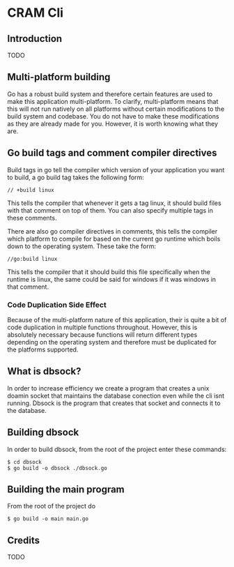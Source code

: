 # CRAM Cli 

## Introduction 

TODO

## Multi-platform building

Go has a robust build system and therefore certain features are used to make this application multi-platform. To clarify, multi-platform means that this will not run natively on all platforms without certain modifications to the build system and codebase. You do not have to make these modifications as they are already made for you. However, it is worth knowing what they are.

## Go build tags and comment compiler directives

Build tags in go tell the compiler which version of your application you want to build, a go build tag takes the following form:

```
// +build linux
```

This tells the compiler that whenever it gets a tag linux, it should build files with that comment on top of them. You can also specify multiple tags in these comments.

There are also go compiler directives in comments, this tells the compiler which platform to compile for based on the current go runtime which boils down to the operating system. These take the form:

```
//go:build linux
```

This tells the compiler that it should build this file specifically when the runtime is linux, the same could be said for windows if it was windows in that comment.

### Code Duplication Side Effect

Because of the multi-platform nature of this application, their is quite a bit of code duplication in multiple functions throughout. However, this is absolutely necessary because functions will return different types depending on the operating system and therefore must be duplicated for the platforms supported.

## What is dbsock?

In order to increase efficiency we create a program that creates a unix doamin socket that maintains the database conection even while the cli isnt running. Dbsock is the program that creates that socket and connects it to the database.

## Building dbsock

In order to build dbsock, from the root of the project enter these commands:

```shell
$ cd dbsock
$ go build -o dbsock ./dbsock.go
```

## Building the main program

From the root of the project do

```shell
$ go build -o main main.go
```

## Credits

TODO
